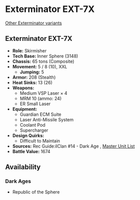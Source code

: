# Exterminator EXT-7X 

[Other Exterminator variants](../exterminator.md) 

## Exterminator EXT-7X 

- **Role:** Skirmisher 
- **Tech Base:** Inner Sphere (3148) 
- **Chassis:** 65 tons (Composite) 
- **Movement:** 5 / 8 (10), XXL 
  - **Jumping:** 5 
- **Armor:** 208 (Stealth) 
- **Heat Sinks:** 13 (26) 
- **Weapons:** 
  - Medium VSP Laser × 4 
  - MRM 10 (ammo: 24) 
  - ER Small Laser 
- **Equipment:** 
  - Guardian ECM Suite 
  - Laser Anti-Missile System 
  - Coolant Pod 
  - Supercharger 
- **Design Quirks:** 
  - Difficult to Maintain 
- **Sources:** Rec Guide:ilClan #14 - Dark Age , [Master Unit List](http://masterunitlist.info/Unit/Details/8161/exterminator-ext-7x) 
- **Battle Value:** 1674 

## Availability 

### Dark Ages 

- Republic of the Sphere 

